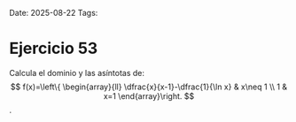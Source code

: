 Date: 2025-08-22
Tags: 

# Ejercicio 53

 
Calcula el dominio y las asíntotas de: 
$$
 f(x)=\left\{ \begin{array}{ll}
 \dfrac{x}{x-1}-\dfrac{1}{\ln x} &  x\neq 1 \\
 1 &  x=1
\end{array}\right.
$$
 .



